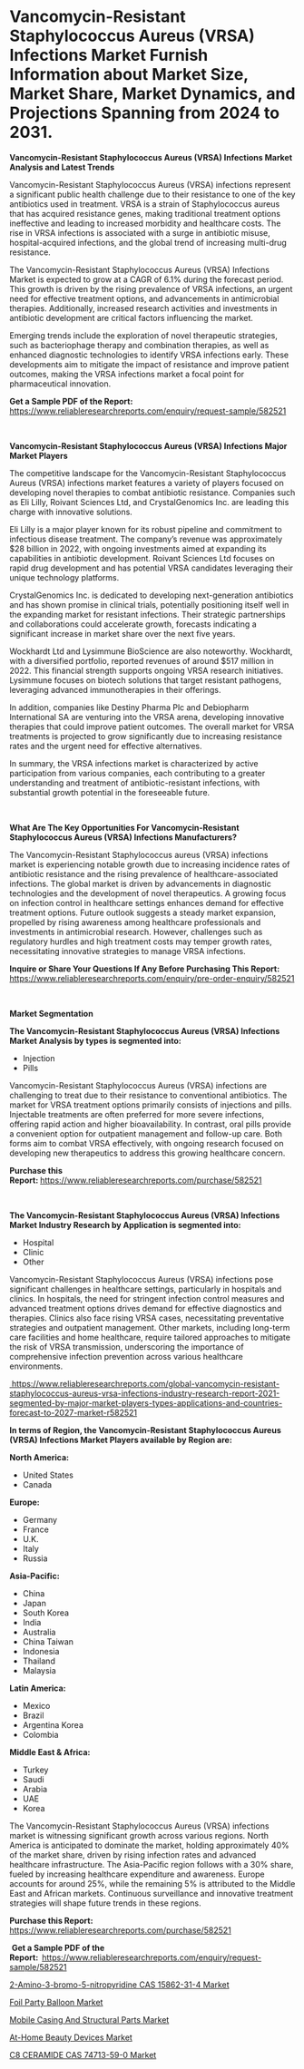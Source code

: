 <p><h1>Vancomycin-Resistant Staphylococcus Aureus (VRSA) Infections Market Furnish Information about Market Size, Market Share, Market Dynamics, and Projections Spanning from 2024 to 2031.</h1></p><p><strong>Vancomycin-Resistant Staphylococcus Aureus (VRSA) Infections Market Analysis and Latest Trends</strong></p>
<p><p>Vancomycin-Resistant Staphylococcus Aureus (VRSA) infections represent a significant public health challenge due to their resistance to one of the key antibiotics used in treatment. VRSA is a strain of Staphylococcus aureus that has acquired resistance genes, making traditional treatment options ineffective and leading to increased morbidity and healthcare costs. The rise in VRSA infections is associated with a surge in antibiotic misuse, hospital-acquired infections, and the global trend of increasing multi-drug resistance.</p><p>The Vancomycin-Resistant Staphylococcus Aureus (VRSA) Infections Market is expected to grow at a CAGR of 6.1% during the forecast period. This growth is driven by the rising prevalence of VRSA infections, an urgent need for effective treatment options, and advancements in antimicrobial therapies. Additionally, increased research activities and investments in antibiotic development are critical factors influencing the market. </p><p>Emerging trends include the exploration of novel therapeutic strategies, such as bacteriophage therapy and combination therapies, as well as enhanced diagnostic technologies to identify VRSA infections early. These developments aim to mitigate the impact of resistance and improve patient outcomes, making the VRSA infections market a focal point for pharmaceutical innovation.</p></p>
<p><strong>Get a Sample PDF of the Report:&nbsp;</strong> <a href="https://www.reliableresearchreports.com/enquiry/request-sample/582521?utm_campaign=31&utm_medium=2&utm_source=Github&utm_content=ia&utm_term=27092024&utm_id=vancomycin-resistant-staphylococcus-aureus-vrsa-infections">https://www.reliableresearchreports.com/enquiry/request-sample/582521</a></p>
<p>&nbsp;</p>
<p><strong>Vancomycin-Resistant Staphylococcus Aureus (VRSA) Infections Major Market Players</strong></p>
<p><p>The competitive landscape for the Vancomycin-Resistant Staphylococcus Aureus (VRSA) infections market features a variety of players focused on developing novel therapies to combat antibiotic resistance. Companies such as Eli Lilly, Roivant Sciences Ltd, and CrystalGenomics Inc. are leading this charge with innovative solutions.</p><p>Eli Lilly is a major player known for its robust pipeline and commitment to infectious disease treatment. The company’s revenue was approximately $28 billion in 2022, with ongoing investments aimed at expanding its capabilities in antibiotic development. Roivant Sciences Ltd focuses on rapid drug development and has potential VRSA candidates leveraging their unique technology platforms.</p><p>CrystalGenomics Inc. is dedicated to developing next-generation antibiotics and has shown promise in clinical trials, potentially positioning itself well in the expanding market for resistant infections. Their strategic partnerships and collaborations could accelerate growth, forecasts indicating a significant increase in market share over the next five years.</p><p>Wockhardt Ltd and Lysimmune BioScience are also noteworthy. Wockhardt, with a diversified portfolio, reported revenues of around $517 million in 2022. This financial strength supports ongoing VRSA research initiatives. Lysimmune focuses on biotech solutions that target resistant pathogens, leveraging advanced immunotherapies in their offerings.</p><p>In addition, companies like Destiny Pharma Plc and Debiopharm International SA are venturing into the VRSA arena, developing innovative therapies that could improve patient outcomes. The overall market for VRSA treatments is projected to grow significantly due to increasing resistance rates and the urgent need for effective alternatives. </p><p>In summary, the VRSA infections market is characterized by active participation from various companies, each contributing to a greater understanding and treatment of antibiotic-resistant infections, with substantial growth potential in the foreseeable future.</p></p>
<p>&nbsp;</p>
<p><strong>What Are The Key Opportunities For Vancomycin-Resistant Staphylococcus Aureus (VRSA) Infections Manufacturers?</strong></p>
<p><p>The Vancomycin-Resistant Staphylococcus aureus (VRSA) infections market is experiencing notable growth due to increasing incidence rates of antibiotic resistance and the rising prevalence of healthcare-associated infections. The global market is driven by advancements in diagnostic technologies and the development of novel therapeutics. A growing focus on infection control in healthcare settings enhances demand for effective treatment options. Future outlook suggests a steady market expansion, propelled by rising awareness among healthcare professionals and investments in antimicrobial research. However, challenges such as regulatory hurdles and high treatment costs may temper growth rates, necessitating innovative strategies to manage VRSA infections.</p></p>
<p><strong>Inquire or Share Your Questions If Any Before Purchasing This Report:</strong> <a href="https://www.reliableresearchreports.com/enquiry/pre-order-enquiry/582521?utm_campaign=31&utm_medium=2&utm_source=Github&utm_content=ia&utm_term=27092024&utm_id=vancomycin-resistant-staphylococcus-aureus-vrsa-infections">https://www.reliableresearchreports.com/enquiry/pre-order-enquiry/582521</a></p>
<p>&nbsp;</p>
<p><strong>Market Segmentation</strong></p>
<p><strong>The Vancomycin-Resistant Staphylococcus Aureus (VRSA) Infections Market Analysis by types is segmented into:</strong></p>
<p><ul><li>Injection</li><li>Pills</li></ul></p>
<p><p>Vancomycin-Resistant Staphylococcus Aureus (VRSA) infections are challenging to treat due to their resistance to conventional antibiotics. The market for VRSA treatment options primarily consists of injections and pills. Injectable treatments are often preferred for more severe infections, offering rapid action and higher bioavailability. In contrast, oral pills provide a convenient option for outpatient management and follow-up care. Both forms aim to combat VRSA effectively, with ongoing research focused on developing new therapeutics to address this growing healthcare concern.</p></p>
<p><strong>Purchase this Report:&nbsp;</strong><a href="https://www.reliableresearchreports.com/purchase/582521?utm_campaign=31&utm_medium=2&utm_source=Github&utm_content=ia&utm_term=27092024&utm_id=vancomycin-resistant-staphylococcus-aureus-vrsa-infections">https://www.reliableresearchreports.com/purchase/582521</a></p>
<p>&nbsp;</p>
<p><strong>The Vancomycin-Resistant Staphylococcus Aureus (VRSA) Infections Market Industry Research by Application is segmented into:</strong></p>
<p><ul><li>Hospital</li><li>Clinic</li><li>Other</li></ul></p>
<p><p>Vancomycin-Resistant Staphylococcus Aureus (VRSA) infections pose significant challenges in healthcare settings, particularly in hospitals and clinics. In hospitals, the need for stringent infection control measures and advanced treatment options drives demand for effective diagnostics and therapies. Clinics also face rising VRSA cases, necessitating preventative strategies and outpatient management. Other markets, including long-term care facilities and home healthcare, require tailored approaches to mitigate the risk of VRSA transmission, underscoring the importance of comprehensive infection prevention across various healthcare environments.</p></p>
<p><a href="https://www.reliableresearchreports.com/global-vancomycin-resistant-staphylococcus-aureus-vrsa-infections-industry-research-report-2021-segmented-by-major-market-players-types-applications-and-countries-forecast-to-2027-market-r582521?utm_campaign=31&utm_medium=2&utm_source=Github&utm_content=ia&utm_term=27092024&utm_id=vancomycin-resistant-staphylococcus-aureus-vrsa-infections">&nbsp;https://www.reliableresearchreports.com/global-vancomycin-resistant-staphylococcus-aureus-vrsa-infections-industry-research-report-2021-segmented-by-major-market-players-types-applications-and-countries-forecast-to-2027-market-r582521</a></p>
<p><strong>In terms of Region, the Vancomycin-Resistant Staphylococcus Aureus (VRSA) Infections Market Players available by Region are:</strong></p>
<p>
    <p> <strong> North America: </strong>
        <ul>
            <li>United States</li>
            <li>Canada</li>
        </ul>
        </p> 
    <p> <strong> Europe: </strong>
        <ul>
            <li>Germany</li>
            <li>France</li>
            <li>U.K.</li>
            <li>Italy</li>
            <li>Russia</li>
        </ul>
        </p> 
    <p> <strong> Asia-Pacific: </strong>
        <ul>
            <li>China</li>
            <li>Japan</li>
            <li>South Korea</li>
            <li>India</li>
            <li>Australia</li>
            <li>China Taiwan</li>
            <li>Indonesia</li>
            <li>Thailand</li>
            <li>Malaysia</li>
        </ul>
        </p> 
    <p> <strong> Latin America: </strong>
        <ul>
            <li>Mexico</li>
            <li>Brazil</li>
            <li>Argentina Korea</li>
            <li>Colombia</li>
        </ul>
        </p> 
    <p> <strong> Middle East & Africa: </strong>
        <ul>
            <li>Turkey</li>
            <li>Saudi</li>
            <li>Arabia</li>
            <li>UAE</li>
            <li>Korea</li>
        </ul>
    </p>
    </p>
<p><p>The Vancomycin-Resistant Staphylococcus Aureus (VRSA) infections market is witnessing significant growth across various regions. North America is anticipated to dominate the market, holding approximately 40% of the market share, driven by rising infection rates and advanced healthcare infrastructure. The Asia-Pacific region follows with a 30% share, fueled by increasing healthcare expenditure and awareness. Europe accounts for around 25%, while the remaining 5% is attributed to the Middle East and African markets. Continuous surveillance and innovative treatment strategies will shape future trends in these regions.</p></p>
<p><strong>Purchase this Report: </strong><a href="https://www.reliableresearchreports.com/purchase/582521?utm_campaign=31&utm_medium=2&utm_source=Github&utm_content=ia&utm_term=27092024&utm_id=vancomycin-resistant-staphylococcus-aureus-vrsa-infections">https://www.reliableresearchreports.com/purchase/582521</a></p>
<p>&nbsp;<strong>Get a Sample PDF of the Report:&nbsp;&nbsp;</strong><a href="https://www.reliableresearchreports.com/enquiry/request-sample/582521?utm_campaign=31&utm_medium=2&utm_source=Github&utm_content=ia&utm_term=27092024&utm_id=vancomycin-resistant-staphylococcus-aureus-vrsa-infections">https://www.reliableresearchreports.com/enquiry/request-sample/582521</a></p>
<p><strong></strong></p>
<p><p><a href="https://github.com/MonroeBullock54/Market-Research-Report-List-1/blob/main/2-amino-3-bromo-5-nitropyridine-cas-15862-31-4-market.md?utm_campaign=31&utm_medium=2&utm_source=Github&utm_content=ia&utm_term=27092024&utm_id=vancomycin-resistant-staphylococcus-aureus-vrsa-infections">2-Amino-3-bromo-5-nitropyridine CAS 15862-31-4 Market</a></p><p><a href="https://www.linkedin.com/pulse/foil-party-balloon-market-global-regional-analysis-focus-end-3ewkc?utm_campaign=31&utm_medium=2&utm_source=Github&utm_content=ia&utm_term=27092024&utm_id=vancomycin-resistant-staphylococcus-aureus-vrsa-infections">Foil Party Balloon Market</a></p><p><a href="https://issuu.com/reportprime-2/docs/mobile-casing-and-structural-parts-_2659cba1c14d4d?utm_campaign=31&utm_medium=2&utm_source=Github&utm_content=ia&utm_term=27092024&utm_id=vancomycin-resistant-staphylococcus-aureus-vrsa-infections">Mobile Casing And Structural Parts Market</a></p><p><a href="https://issuu.com/reportprime-2/docs/at-home-beauty-devices-market-size-_c3f342ee882caf?utm_campaign=31&utm_medium=2&utm_source=Github&utm_content=ia&utm_term=27092024&utm_id=vancomycin-resistant-staphylococcus-aureus-vrsa-infections">At-Home Beauty Devices Market</a></p><p><a href="https://github.com/juniordelafrance/Market-Research-Report-List-5/blob/main/c8-ceramide-cas-74713-59-0-market.md?utm_campaign=31&utm_medium=2&utm_source=Github&utm_content=ia&utm_term=27092024&utm_id=vancomycin-resistant-staphylococcus-aureus-vrsa-infections">C8 CERAMIDE CAS 74713-59-0 Market</a></p></p>